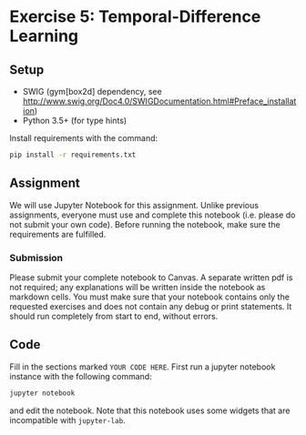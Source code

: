 # Exercise 5: Temporal-Difference Learning

## Setup

* SWIG (gym[box2d] dependency, see http://www.swig.org/Doc4.0/SWIGDocumentation.html#Preface_installation)
* Python 3.5+ (for type hints)

Install requirements with the command:
```bash
pip install -r requirements.txt
```

## Assignment

We will use Jupyter Notebook for this assignment. Unlike previous assignments, everyone must use and complete this notebook (i.e. please do not submit your own code). Before running the notebook, make sure the requirements are fulfilled.

### Submission 

Please submit your complete notebook to Canvas. A separate written pdf is not required; any explanations will be written inside the notebook as markdown cells. You must make sure that your notebook contains only the requested exercises and does not contain any debug or print statements. It should run completely from start to end, without errors. 

## Code

Fill in the sections marked `YOUR CODE HERE`. First run a jupyter notebook instance with the following command:
```bash
jupyter notebook
```
and edit the notebook. Note that this notebook uses some widgets that are incompatible with `jupyter-lab`.
